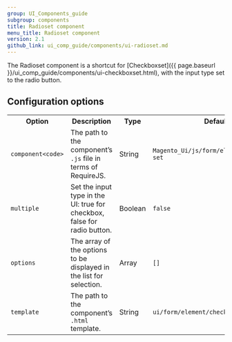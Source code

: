 ```yaml
---
group: UI_Components_guide
subgroup: components
title: Radioset component
menu_title: Radioset component
version: 2.1
github_link: ui_comp_guide/components/ui-radioset.md
---
```


The Radioset component is a shortcut for [Checkboxset]({{ page.baseurl }}/ui_comp_guide/components/ui-checkboxset.html), with the input type set to the radio button.

## Configuration options

<table>
  <tr>
    <th>
      Option
    </th>
    <th>
      Description
    </th>
    <th>
      Type
    </th>
    <th>
      Default
    </th>
  </tr>
  <tr>
    <td>
      <code>component&lt;code&gt;</code>
    </td>
    <td>
      The path to the component’s <code>.js</code> file in terms of
      RequireJS.
    </td>
    <td>
      String
    </td>
    <td>
      <code>Magento_Ui/js/form/element/checkbox-set</code>
    </td>
  </tr>
  <tr>
    <td>
      <code>multiple</code>
    </td>
    <td>
      Set the input type in the UI: true for checkbox, false for
      radio button.
    </td>
    <td>
      Boolean
    </td>
    <td>
      <code>false</code>
    </td>
  </tr>
  <tr>
    <td>
      <code>options</code>
    </td>
    <td>
      The array of the options to be displayed in the list for
      selection.
    </td>
    <td>
      Array
    </td>
    <td>
      <code>[]</code>
    </td>
  </tr>
  <tr>
    <td>
      <code>template</code>
    </td>
    <td>
      The path to the component’s <code>.html</code> template.
    </td>
    <td>
      String
    </td>
    <td>
      <code>ui/form/element/checkbox-set</code>
    </td>
  </tr>
</table>
